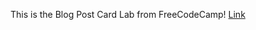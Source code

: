 This is the Blog Post Card Lab from FreeCodeCamp!
[Link](https://lykaiio.github.io/fcc-blogpostcard)
